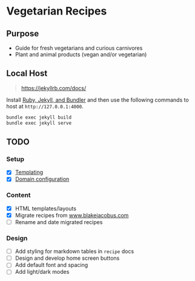 # Vegetarian Recipes

## Purpose

- Guide for fresh vegetarians and curious carnivores
- Plant and animal products (vegan and/or vegetarian)

## Local Host

> https://jekyllrb.com/docs/

Install [Ruby, Jekyll, and Bundler](https://jekyllrb.com/docs/installation/#requirements) and then use the following commands to host at `http://127.0.0.1:4000`.

``` bash
bundle exec jekyll build
bundle exec jekyll serve
```

## TODO

### Setup

- [x] [Templating](https://jekyllrb.com/docs/step-by-step/)
- [x] [Domain configuration](https://docs.github.com/en/pages/configuring-a-custom-domain-for-your-github-pages-site)

### Content

- [x] HTML templates/layouts
- [x] Migrate recipes from www.blakejacobus.com
- [ ] Rename and date migrated recipes

### Design

- [ ] Add styling for markdown tables in `recipe` docs
- [ ] Design and develop home screen buttons
- [ ] Add default font and spacing
- [ ] Add light/dark modes